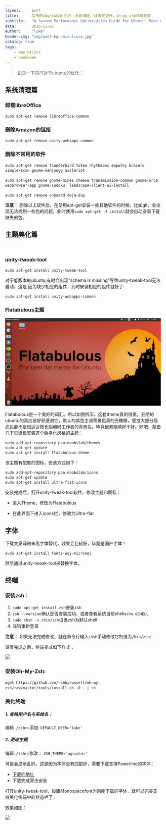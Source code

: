 ```yaml
---
layout:     post
title:      实用的ubuntu优化手记——系统清理，UI美观提升，oh-my-zsh终端配置
subtitle:   "A System Performance Optimization Guide for Ubuntu. Make yours linux more clever, beautiful and effective."
date:       2016-11-02
author:     "luke"    
header-img: "img/post-bg-unix-linux.jpg"
catalog: true
tags:
    - Operations
    - Cookbook
---
```


>记录一下自己对于ubuntu的优化：

## 系统清理篇

### 卸载libreOffice

```shell
sudo apt-get remove libreoffice-common  
```

### 删除Amazon的链接

```shell
sudo apt-get remove unity-webapps-common
```

### 删除不常用的软件

```shell
sudo apt-get remove thunderbird totem rhythmbox empathy brasero simple-scan gnome-mahjongg aisleriot

sudo apt-get remove gnome-mines cheese transmission-common gnome-orca webbrowser-app gnome-sudoku  landscape-client-ui-install  

sudo apt-get remove onboard deja-dup
```

__注意：__ 删除以上软件后，在使用apt-get安装一些其他软件的时候，比如git，会出现无法找到一些包的问题，此时使用`sudo apt-get -f install`就会自动安装下载缺失的包。

## 主题美化篇

![]()

### unity-tweak-tool

```shell
sudo apt-get install unity-tweak-tool
```

对于低版本的ubuntu,有时会出现“schema is missing”导致unity-tweak-tool无法启动，这是 因为缺少相应的组件，此时安装相应的组件就好了:

```shell
sudo apt-get install unity-webapps-common
```

### Flatabulous主题

![](/img/in-post/post-cookbook/ubuntu-beautiful/c-01.png)

Flatabulous是一个美好的词汇。所以如图所示，这套theme真的很美，丑陋的ubuntu的真应该好好感谢它，默认的紫色主调背景色真的丑瞎眼，感觉大部分高亮色都不是很适合做长期编码工作者的背景色，毕竟很累眼睛好不好。好吧，敲击几下见键盘安装这个扁平化风格的主题：

```shell
sudo add-apt-repository ppa:noobslab/themes
sudo apt-get update
sudo apt-get install flatabulous-theme
```

该主题有配套的图标，安装方式如下：

```shell
sudo add-apt-repository ppa:noobslab/icons
sudo apt-get update
sudo apt-get install ultra-flat-icons
```

安装完成后，打开unity-tweak-tool软件，修改主题和图标：

* 进入Theme，修改为Flatabulous

* 在此界面下进入Icons栏，修改为Ultra-flat

## 字体
下载文泉译微米黑字体替代，效果会比较好，毕竟是国产字体！

```
sudo apt-get install fonts-wqy-microhei
```

然后通过unity-tweak-tool来替换字体。



## 终端

### 安装zsh：

1. `sudo apt-get install zsh`安装zsh
2. `zsh --version`确认是否安装成功，或者查看系统当前shell`echo &SHELL`
3. `sudo chsh -s /bin/zsh`设置zsh为默认shell
4. 注销重新登录

__注意：__ 如果无法完成修改，就在命令行输入`chsh`手动修改它的值为`/bin/zsh`:



设置完成之后，终端变成如下样式：

![](http://upload-images.jianshu.io/upload_images/76130-7ba784779a598ebe.png?imageMogr2/auto-orient/strip%7CimageView2/2/w/1240)

### 安装Oh-My-Zsh:

`wget https://github.com/robbyrussell/oh-my-zsh/raw/master/tools/install.sh -O - | sh`

### 美化终端
#####  1. 省略用户名与系统名：
编辑`./zshrc`添加: `DEFAULT_USER='luke'`

##### 2. 更改主题

编辑`./zshrc`修改： `ZSH_THEME='agnoster'`

可是会显示乱码，这是因为字体没有匹配好，需要下载支持Powerline的字体：

* [下载的地址](https://github.com/powerline/fonts/blob/master/UbuntuMono/Ubuntu%20Mono%20derivative%20Powerline.ttf)
* 下载完成双击安装

打开unity-tweak-tool，设置Monospacefont为刚刚下载的字体，就可以完美支持美化终端中的状态栏了。

效果如图：

![](http://upload-images.jianshu.io/upload_images/76130-9007771f3a1bdc95.png?imageMogr2/auto-orient/strip%7CimageView2/2/w/1240)
